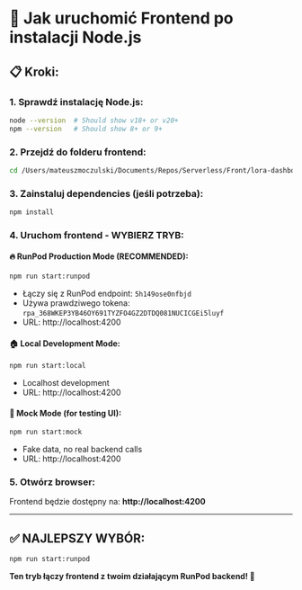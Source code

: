 # 🚀 **Jak uruchomić Frontend po instalacji Node.js**

## 📋 **Kroki:**

### 1. **Sprawdź instalację Node.js:**
```bash
node --version  # Should show v18+ or v20+
npm --version   # Should show 8+ or 9+
```

### 2. **Przejdź do folderu frontend:**
```bash
cd /Users/mateuszmoczulski/Documents/Repos/Serverless/Front/lora-dashboard
```

### 3. **Zainstaluj dependencies (jeśli potrzeba):**
```bash
npm install
```

### 4. **Uruchom frontend - WYBIERZ TRYB:**

#### 🔥 **RunPod Production Mode (RECOMMENDED):**
```bash
npm run start:runpod
```
- Łączy się z RunPod endpoint: `5h149ose0nfbjd`
- Używa prawdziwego tokena: `rpa_368WKEP3YB46OY691TYZFO4GZ2DTDQ081NUCICGEi5luyf`
- URL: http://localhost:4200

#### 🏠 **Local Development Mode:**
```bash
npm run start:local
```
- Localhost development
- URL: http://localhost:4200

#### 🧪 **Mock Mode (for testing UI):**
```bash
npm run start:mock
```
- Fake data, no real backend calls
- URL: http://localhost:4200

### 5. **Otwórz browser:**
Frontend będzie dostępny na: **http://localhost:4200**

---

## ✅ **NAJLEPSZY WYBÓR:**
```bash
npm run start:runpod
```

**Ten tryb łączy frontend z twoim działającym RunPod backend! 🚀**